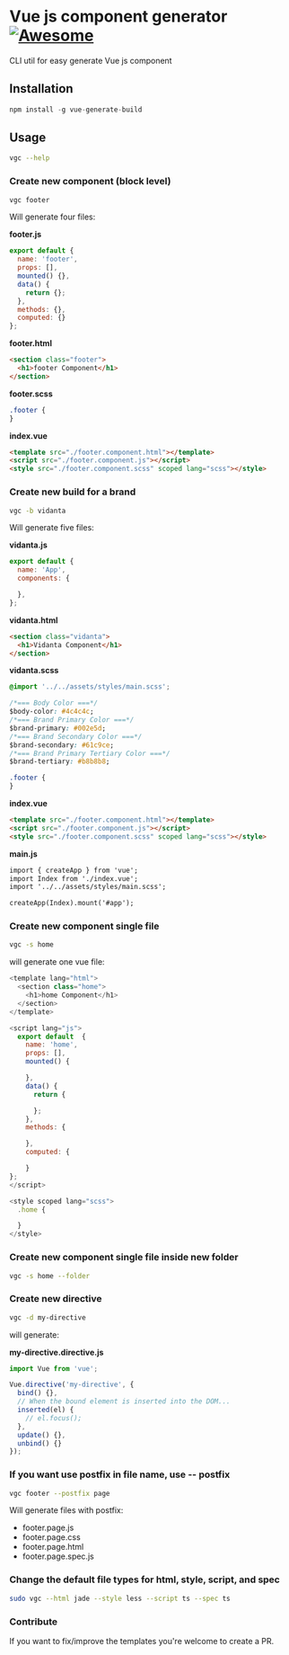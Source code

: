 # Vue js component generator [![Awesome](https://cdn.rawgit.com/sindresorhus/awesome/d7305f38d29fed78fa85652e3a63e154dd8e8829/media/badge.svg)](https://github.com/sindresorhus/awesome)

CLI util for easy generate Vue js component

## Installation

```js
npm install -g vue-generate-build
```

## Usage

```bash
vgc --help
```

### Create new component (block level)

```bash
vgc footer
```

Will generate four files:

**footer.js**

```javascript
export default {
  name: 'footer',
  props: [],
  mounted() {},
  data() {
    return {};
  },
  methods: {},
  computed: {}
};
```

**footer.html**

```html
<section class="footer">
  <h1>footer Component</h1>
</section>
```

**footer.scss**

```css
.footer {
}
```

**index.vue**

```html
<template src="./footer.component.html"></template>
<script src="./footer.component.js"></script>
<style src="./footer.component.scss" scoped lang="scss"></style>
```

### Create new build for a brand

```bash
vgc -b vidanta
```

Will generate five files:

**vidanta.js**

```javascript
export default {
  name: 'App',
  components: {

  },
};

```

**vidanta.html**

```html
<section class="vidanta">
  <h1>Vidanta Component</h1>
</section>
```

**vidanta.scss**

```css
@import '../../assets/styles/main.scss';

/*=== Body Color ===*/
$body-color: #4c4c4c;
/*=== Brand Primary Color ===*/
$brand-primary: #002e5d;
/*=== Brand Secondary Color ===*/
$brand-secondary: #61c9ce;
/*=== Brand Primary Tertiary Color ===*/
$brand-tertiary: #b8b8b8;

.footer {
}
```

**index.vue**

```html
<template src="./footer.component.html"></template>
<script src="./footer.component.js"></script>
<style src="./footer.component.scss" scoped lang="scss"></style>
```

**main.js**

```html
import { createApp } from 'vue';
import Index from './index.vue';
import '../../assets/styles/main.scss';

createApp(Index).mount('#app');

```

### Create new component single file

```bash
vgc -s home
```

will generate one vue file:

```javascript
<template lang="html">
  <section class="home">
    <h1>home Component</h1>
  </section>
</template>

<script lang="js">
  export default  {
    name: 'home',
    props: [],
    mounted() {

    },
    data() {
      return {

      };
    },
    methods: {

    },
    computed: {

    }
};
</script>

<style scoped lang="scss">
  .home {

  }
</style>
```

### Create new component single file inside new folder

```bash
vgc -s home --folder
```

### Create new directive

```bash
vgc -d my-directive
```

will generate:

**my-directive.directive.js**

```javascript
import Vue from 'vue';

Vue.directive('my-directive', {
  bind() {},
  // When the bound element is inserted into the DOM...
  inserted(el) {
    // el.focus();
  },
  update() {},
  unbind() {}
});
```

### If you want use postfix in file name, use -- postfix

```bash
vgc footer --postfix page
```

Will generate files with postfix:

- footer.page.js
- footer.page.css
- footer.page.html
- footer.page.spec.js

### Change the default file types for html, style, script, and spec

```bash
sudo vgc --html jade --style less --script ts --spec ts
```

### Contribute

If you want to fix/improve the templates you're welcome to create a PR.
